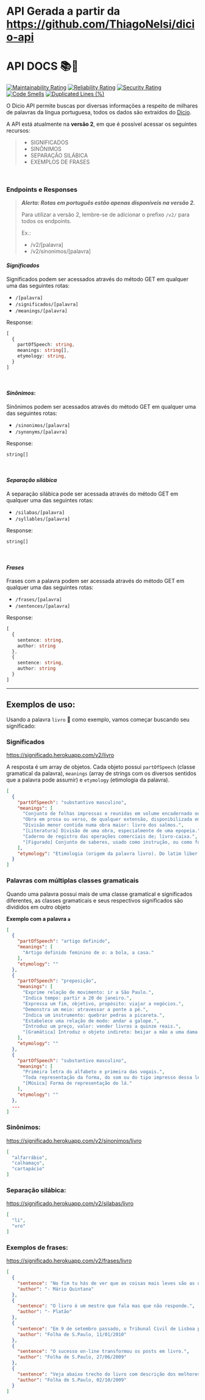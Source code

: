 # API Gerada a partir da https://github.com/ThiagoNelsi/dicio-api

# API DOCS 📚🔎

[![Maintainability Rating](https://sonarcloud.io/api/project_badges/measure?project=ThiagoNelsi_dicio-api&metric=sqale_rating)](https://sonarcloud.io/dashboard?id=ThiagoNelsi_dicio-api)
[![Reliability Rating](https://sonarcloud.io/api/project_badges/measure?project=ThiagoNelsi_dicio-api&metric=reliability_rating)](https://sonarcloud.io/dashboard?id=ThiagoNelsi_dicio-api)
[![Security Rating](https://sonarcloud.io/api/project_badges/measure?project=ThiagoNelsi_dicio-api&metric=security_rating)](https://sonarcloud.io/dashboard?id=ThiagoNelsi_dicio-api)
[![Code Smells](https://sonarcloud.io/api/project_badges/measure?project=ThiagoNelsi_dicio-api&metric=code_smells)](https://sonarcloud.io/dashboard?id=ThiagoNelsi_dicio-api)
[![Duplicated Lines (%)](https://sonarcloud.io/api/project_badges/measure?project=ThiagoNelsi_dicio-api&metric=duplicated_lines_density)](https://sonarcloud.io/dashboard?id=ThiagoNelsi_dicio-api)

O Dicio API permite buscas por diversas informações a respeito de milhares de palavras da língua portuguesa, todos os dados são extraídos do [Dicio](https://dicio.com.br).

A API está atualmente na **versão 2**, em que é possível acessar os seguintes recursos:

> - SIGNIFICADOS
> - SINÔNIMOS
> - SEPARAÇÃO SILÁBICA
> - EXEMPLOS DE FRASES

<br />

### Endpoints e Responses

> ***Alerta: Rotas em português estão apenas disponíveis na versão 2.***
>
> Para utilizar a versão 2, lembre-se de adicionar o prefixo `/v2/` para todos os endpoints.
>
> Ex.:
> - /v2/[palavra]
> - /v2/sinonimos/[palavra]

#### ***Significados***

Significados podem ser acessados através do método GET em qualquer uma das seguintes rotas:
- `/[palavra]`
- `/significados/[palavra]`
- `/meanings/[palavra]`

Response:
```ts
[
  {
    partOfSpeech: string,
    meanings: string[],
    etymology: string,
  }
]
```

<br />

#### ***Sinônimos***:

Sinônimos podem ser acessados através do método GET em qualquer uma das seguintes rotas:

- `/sinonimos/[palavra]`
- `/synonyms/[palavra]`

Response:
```ts
string[]
```

<br />

#### ***Separação silábica***

A separação silábica pode ser acessada através do método GET em qualquer uma das seguintes rotas:

- `/silabas/[palavra]`
- `/syllables/[palavra]`

Response:
```ts
string[]
```

<br />

#### ***Frases***

Frases com a palavra podem ser acessada através do método GET em qualquer uma das seguintes rotas:

- `/frases/[palavra]`
- `/sentences/[palavra]`

Response:
```ts
[
  {
    sentence: string,
    author: string
  },
  {
    sentence: string,
    author: string
  }
]
```

* * *

## Exemplos de uso:

Usando a palavra `livro` 📗 como exemplo, vamos começar buscando seu significado:

### Significados

https://significado.herokuapp.com/v2/livro

A resposta é um array de objetos. Cada objeto possui `partOfSpeech` (classe gramatical da palavra),
`meanings` (array de strings com os diversos sentidos que a palavra pode assumir) e `etymology` (etimologia da palavra).

```json
[
  {
    "partOfSpeech": "substantivo masculino",
    "meanings": [
      "Conjunto de folhas impressas e reunidas em volume encadernado ou brochado.",
      "Obra em prosa ou verso, de qualquer extensão, disponibilizada em qualquer meio ou suporte: livro bem escrito; livro eletrônico.",
      "Divisão menor contida numa obra maior: livro dos salmos.",
      "[Literatura] Divisão de uma obra, especialmente de uma epopeia.",
      "Caderno de registro das operações comerciais de; livro-caixa.",
      "[Figurado] Conjunto de saberes, usado como instrução, ou como fonte de ensino: livro de sabedoria."
    ],
    "etymology": "Etimologia (origem da palavra livro). Do latim liber.bri."
  }
]
```

### Palavras com múltiplas classes gramaticais

Quando uma palavra possui mais de uma classe gramatical e significados diferentes, as classes gramaticais e seus respectivos significados
são divididos em outro objeto

**Exemplo com a palavra `a`**

```json
[
  {
    "partOfSpeech": "artigo definido",
    "meanings": [
      "Artigo definido feminino de o: a bola, a casa."
    ],
    "etymology": ""
  },
  {
    "partOfSpeech": "preposição",
    "meanings": [
      "Exprime relação de movimento: ir a São Paulo.",
      "Indica tempo: partir a 20 de janeiro.",
      "Expressa um fim, objetivo, propósito: viajar a negócios.",
      "Demonstra um meio: atravessar a ponte a pé.",
      "Indica um instrumento: quebrar pedras a picareta.",
      "Estabelece uma relação de modo: andar a galope.",
      "Introduz um preço, valor: vender livros a quinze reais.",
      "[Gramática] Introduz o objeto indireto: beijar a mão a uma dama."
    ],
    "etymology": ""
  },
  {
    "partOfSpeech": "substantivo masculino",
    "meanings": [
      "Primeira letra do alfabeto e primeira das vogais.",
      "Toda representação da forma, do som ou do tipo impresso dessa letra: palavra escrita com o a aberto.",
      "[Música] Forma de representação do lá."
    ],
    "etymology": ""
  },
  ...
]
```

### Sinônimos:

https://significado.herokuapp.com/v2/sinonimos/livro

```json
[
  "alfarrábio",
  "calhamaço",
  "cartapácio"
]

```

### Separação silábica:

https://significado.herokuapp.com/v2/silabas/livro

```json
[
  "li",
  "vro"
]
```

### Exemplos de frases:

https://significado.herokuapp.com/v2/frases/livro

```json
[
  {
    "sentence": "No fim tu hás de ver que as coisas mais leves são as únicas que o vento não conseguiu levar: um estribilho antigo um carinho no momento preciso o folhear de um livro de poemas o cheiro que tinha um dia o próprio vento...",
    "author": "- Mário Quintana"
  },
  {
    "sentence": "O livro é um mestre que fala mas que não responde.",
    "author": "- Platão"
  },
  {
    "sentence": "Em 9 de setembro passado, o Tribunal Civil de Lisboa proibiu, em caráter cautelar, a venda do livro.",
    "author": "Folha de S.Paulo, 11/01/2010"
  },
  {
    "sentence": "O sucesso on-line transformou os posts em livro.",
    "author": "Folha de S.Paulo, 27/06/2009"
  },
  {
    "sentence": "Veja abaixo trecho do livro com descrição dos melhores locais para visitar na \"cidade maravilhosa\".",
    "author": "Folha de S.Paulo, 02/10/2009"
  }
]
```
